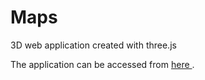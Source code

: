 Maps
====

3D web application created with three.js

The application can be accessed from <a href="http://usimaps.atspace.eu/"> here </a>.
